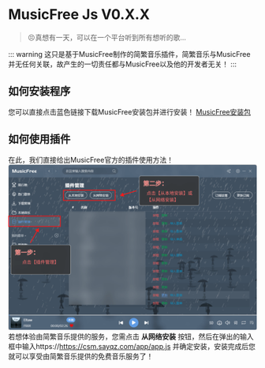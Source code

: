 # MusicFree Js V0.X.X
>😣真想有一天，可以在一个平台听到所有想听的歌...  

::: warning
这只是基于MusicFree制作的简繁音乐插件，简繁音乐与MusicFree并无任何关联，故产生的一切责任都与MusicFree以及他的开发者无关！
:::

## 如何安装程序
您可以直接点击蓝色链接下载MusicFree安装包并进行安装！
 [MusicFree安装包](https://cdn.sayqz.com/csm/musicfree.apk)
## 如何使用插件
在此，我们直接给出MusicFree官方的插件使用方法！
![简繁音乐V2.0.0](pic1.png "pic")
若想体验由简繁音乐提供的服务，您需点击 **从网络安装** 按钮，然后在弹出的输入框中输入https://https://csm.sayqz.com/app/app.js 并确定安装，安装完成后您就可以享受由简繁音乐提供的免费音乐服务了！
